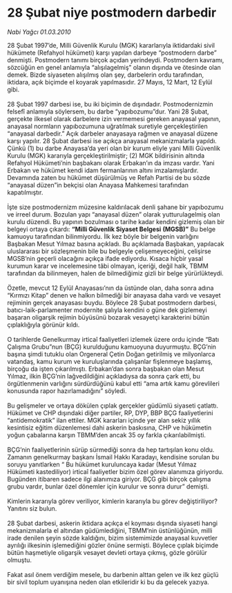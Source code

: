 # 28 Şubat niye postmodern darbedir

*Nabi Yağcı 01.03.2010*

<div class="taraf_structure_2col_1zq">
<div class="margen_n">



 <p>28 Şubat 1997’de, Milli Güvenlik Kurulu (MGK) kararlarıyla iktidardaki sivil hükümete (Refahyol hükümeti) karşı yapılan darbeye “postmodern darbe” denmişti. Postmodern tanımı birçok açıdan yerindeydi. Postmodern kavramı, sözcüğün en genel anlamıyla “alışılagelmiş” olanın dışında ve ötesinde olan demek. Bizde siyaseten alışılmış olan şey, darbelerin ordu tarafından, iktidara, açık biçimde el koyarak yapılmasıdır. 27 Mayıs, 12 Mart, 12 Eylül gibi. <br/><br/>28 Şubat 1997 darbesi ise, bu iki biçimin de dışındadır. Postmodernizmin felsefî anlamıyla söylersem, bu darbe “yapıbozumu”dur. Yani 28 Şubat, gerçekte ilkesel olarak darbelere izin vermemesi gereken anayasal yapının, anayasal normların yapıbozumuna uğratılmak suretiyle gerçekleştirilen “anayasal darbedir.” Açık darbeler anayasaya rağmen ve anayasal düzene karşı yapılır. 28 Şubat darbesi ise açıkça anayasal mekanizmalarla yapıldı. Çünkü (1) bu darbe Anayasa’da yeri olan bir kurum eliyle yani Milli Güvenlik Kurulu (MGK) kararıyla gerçekleştirilmiştir; (2) MGK bildirisinin altında Refahyol Hükümeti’nin başbakanı olarak Erbakan’ın da imzası vardır. Yani Erbakan ve hükümet kendi idam fermanlarının altını imzalamışlardır. Devamında zaten bu hükümet düşürülmüş ve Refah Partisi de bu sözde “anayasal düzen”in bekçisi olan Anayasa Mahkemesi tarafından kapatılmıştır. <br/><br/>İşte size postmodernizm müzesine kaldırılacak denli şahane bir yapıbozumu ve irreel durum. Bozulan yapı “anayasal düzen” olarak yutturulagelmiş olan kurulu düzendi. Bu yapının bozulması o tarihe kadar kendini gizlemiş olan bir belgeyi ortaya çıkardı: <b>“Milli Güvenlik Siyaset Belgesi</b> <b>(MGSB)”</b> Bu belge kamuoyu tarafından bilinmiyordu. İlk kez böyle bir belgenin varlığını Başbakan Mesut Yılmaz basına açıkladı. Bu açıklamada Başbakan, yapılacak uluslararası bir sözleşmenin bile bu belgeyle çelişemeyeceğini, çelişirse MGSB’nin geçerli olacağını açıkça ifade ediyordu. Kısaca hiçbir yasal kurumun karar ve incelemesine tâbi olmayan, içeriği, değil halk, TBMM tarafından da bilinmeyen, halen de bilmediğimiz gizli bir belge yürürlükteydi. <br/><br/>Özetle, mevcut 12 Eylül Anayasası’nın da üstünde olan, daha sonra adına “Kırmızı Kitap” denen ve halkın bilmediği bir anayasa daha vardı ve vesayet rejiminin gerçek anayasası buydu. Böylece 28 Şubat postmodern darbesi, batıcı-laik-parlamenter modernite şalıyla kendini o güne dek gizlemeyi başaran oligarşik rejimin büyüsünü bozarak vesayetçi karakterini bütün çıplaklığıyla görünür kıldı. <br/><br/>O tarihlerde Genelkurmay irticaî faaliyetleri izlemek üzere ordu içinde “Batı Çalışma Grubu”nun (BÇG) kurulduğunu kamuoyuna duyurmuştu. BÇG’nin başına şimdi tutuklu olan Orgeneral Çetin Doğan getirilmiş ve milyonlarca vatandaş, kamu kurum ve kuruluşlarında çalışanlar fişlenmeye başlamış, birçoğu da işten çıkarılmıştı. Erbakan’dan sonra başbakan olan Mesut Yılmaz, ilkin BÇG’nin lağvedildiğini açıkladıysa da sonra çark etti, bu örgütlenmenin varlığını sürdürdüğünü kabul etti “ama artık kamu görevlileri konusunda rapor hazırlamadığını” söyledi. <br/><br/>Bu gelişmeler ve ortaya dökülen çıplak gerçekler güdümlü siyaseti çatlattı. Hükümet ve CHP dışındaki diğer partiler, RP, DYP, BBP BÇG faaliyetlerini “antidemokratik” ilan ettiler. MGK kararları içinde yer alan sekiz yıllık kesintisiz eğitim düzenlemesi dahi askerin baskısına, CHP ve hükümetin yoğun çabalarına karşın TBMM’den ancak 35 oy farkla çıkarılabilmişti. <br/><br/>BÇG’nin faaliyetlerinin sürüp sürmediği sonra da hep tartışılan konu oldu. Zamanın genelkurmay başkanı İsmail Hakkı Karadayı, kendisine sorulan bu soruyu yanıtlarken “ Bu hükümet kuruluncaya kadar (Mesut Yılmaz Hükümeti kastediliyor) irticaî faaliyetler bizim özel görev alanımıza giriyordu. Bugünden itibaren sadece ilgi alanımıza giriyor. BÇG gibi birçok çalışma grubu vardır, bunlar özel dönemler için kurulur ve sonra durur” demişti. <br/><br/>Kimlerin kararıyla görev veriliyor, kimlerin kararıyla bu görev değiştiriliyor? Yanıtını siz bulun. <br/><br/>28 Şubat darbesi, askerin iktidara açıkça el koyması dışında siyaseti hangi mekanizmalarla el altından güdümlediğini, TBMM’nin üstünlüğünün, milli irade denilen şeyin sözde kaldığını, bizim sistemimizde anayasal kuvvetler ayrılığı ilkesinin işlemediğini gözler önüne sermişti. Böylece çıplak biçimde bütün haşmetiyle oligarşik vesayet devleti ortaya çıkmış, gözle görülür olmuştu. <br/><br/>Fakat asıl önem verdiğim mesele, bu darbenin alttan gelen ve ilk kez güçlü bir sivil toplum uyanışına neden olan etkileridir ki bu da gelecek yazıya.</p>
<br/>
<br/>
<br/>



<br/>


<div id="taraf_not">
</div>

</div>


</div>
